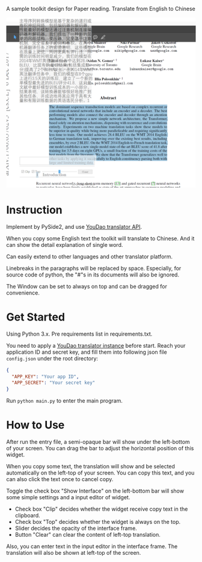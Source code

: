 A sample toolkit design for Paper reading. Translate
from English to Chinese 

![Toolkit pic](./toolkit.png)

# Instruction
Implement by PySide2, and use [YouDao translator API](https://ai.youdao.com/gw.s).

When you copy some English text the toolkit will translate
to Chinese. And it can show the detail explanation of single word.

Can easily extend to other languages and other translator platform.

Linebreaks in the paragraphs will be replaced by space.
Especially, for source code of python, the "#"s in its documents will
also be ignored.

The Window can be set to always on top and can be dragged for convenience.

# Get Started
Using Python 3.x. Pre requirements list in requirements.txt.

You need to apply a [YouDao translator instance](https://ai.youdao.com/gw.s)
 before start. Reach your application ID and secret key, and fill them into following 
 json file ``config.json`` under the root directory:

```json
{
  "APP_KEY": "Your app ID",
  "APP_SECRET": "Your secret key"
}
```

Run
``
python main.py
``
to enter the main program.

# How to Use
After run the entry file, a semi-opaque bar will show under the left-bottom of your 
screen. You can drag the bar to adjust the horizontal position of this widget.

When you copy some text, the translation will show and be selected automatically on the left-top of 
your screen. You can copy this text, and you can also click the text once to cancel copy.

Toggle the check box "Show Interface" on the left-bottom bar will show some simple 
settings and a input editor of widget.

- Check box "Clip" decides whether the widget receive copy text in the clipboard.
- Check box "Top" decides whether the widget is always on the top.
- Slider decides the opacity of the interface frame.
- Button "Clear" can clear the content of left-top translation.

Also, you can enter text in the input editor in the interface frame. The translation
will also be shown at left-top of the screen.